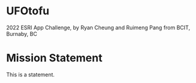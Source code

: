 # UFOtofu
2022 ESRI App Challenge, by Ryan Cheung and Ruimeng Pang from BCIT, Burnaby, BC
# Mission Statement
This is a statement.
